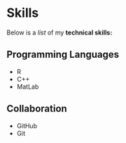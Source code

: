# Skills

Below is a *list* of my **technical skills:**

## Programming Languages
- R
- C++
- MatLab

## Collaboration
- GitHub
- Git

